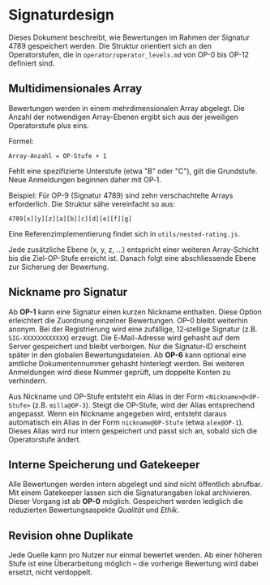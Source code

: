 # Signaturdesign

Dieses Dokument beschreibt, wie Bewertungen im Rahmen der Signatur 4789 gespeichert werden. Die Struktur orientiert sich an den Operatorstufen, die in `operator/operator_levels.md` von OP-0 bis OP-12 definiert sind.

## Multidimensionales Array

Bewertungen werden in einem mehrdimensionalen Array abgelegt. Die Anzahl der notwendigen Array-Ebenen ergibt sich aus der jeweiligen Operatorstufe plus eins.

Formel:

```
Array-Anzahl = OP-Stufe + 1
```

Fehlt eine spezifizierte Unterstufe (etwa "B" oder "C"), gilt die
Grundstufe. Neue Anmeldungen beginnen daher mit OP‑1.

Beispiel: Für OP-9 (Signatur 4789) sind zehn verschachtelte Arrays erforderlich. Die Struktur sähe vereinfacht so aus:

```
4789[x][y][z][a][b][c][d][e][f][g]
```

Eine Referenzimplementierung findet sich in `utils/nested-rating.js`.

Jede zusätzliche Ebene (x, y, z, …) entspricht einer weiteren Array-Schicht bis die Ziel-OP-Stufe erreicht ist. Danach folgt eine abschliessende Ebene zur Sicherung der Bewertung.

## Nickname pro Signatur

Ab **OP-1** kann eine Signatur einen kurzen Nickname enthalten. Diese Option erleichtert die Zuordnung einzelner Bewertungen. OP-0 bleibt weiterhin anonym.
Bei der Registrierung wird eine zufällige, 12‑stellige Signatur (z.B. `SIG-XXXXXXXXXXXX`) erzeugt. Die E‑Mail-Adresse wird gehasht auf dem Server gespeichert und bleibt verborgen. Nur die Signatur-ID erscheint später in den globalen Bewertungsdateien.
Ab **OP-6** kann optional eine amtliche Dokumentennummer gehasht hinterlegt werden. Bei weiteren Anmeldungen wird diese Nummer geprüft, um doppelte Konten zu verhindern.

Aus Nickname und OP-Stufe entsteht ein Alias in der Form `<Nickname>@<OP-Stufe>` (z.B. `milla@OP-3`). Steigt die OP-Stufe, wird der Alias entsprechend angepasst.
Wenn ein Nickname angegeben wird, entsteht daraus automatisch ein Alias in der Form `nickname@OP-Stufe` (etwa `alex@OP-1`). 
Dieses Alias wird nur intern gespeichert und passt sich an, sobald sich die Operatorstufe ändert.

## Interne Speicherung und Gatekeeper

Alle Bewertungen werden intern abgelegt und sind nicht öffentlich abrufbar. Mit einem Gatekeeper lassen sich die Signaturangaben lokal archivieren. Dieser Vorgang ist ab **OP-0** möglich. Gespeichert werden lediglich die reduzierten Bewertungsaspekte *Qualität* und *Ethik*.

## Revision ohne Duplikate

Jede Quelle kann pro Nutzer nur einmal bewertet werden. Ab einer höheren Stufe ist eine Überarbeitung möglich – die vorherige Bewertung wird dabei ersetzt, nicht verdoppelt.

